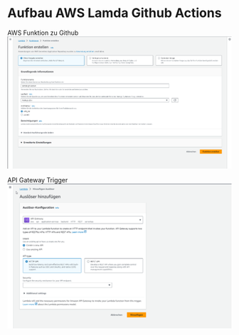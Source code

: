 # Aufbau AWS Lamda Github Actions


AWS Funktion zu Github
![](attachments/Pasted%20image%2020231124125229.png)

API Gateway Trigger 
![](attachments/Pasted%20image%2020231124125505.png)